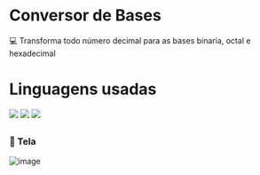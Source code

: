 # Conversor de Bases

💻 Transforma todo número decimal para as bases binaria, octal e hexadecimal

##
# Linguagens usadas
<div>
  <img src="https://img.shields.io/badge/JavaScript-323330?style=for-the-badge&logo=javascript&logoColor=F7DF1E">
  <img src="https://img.shields.io/badge/html5-%23E34F26.svg?style=for-the-badge&logo=html5&logoColor=white">
  <img src="https://img.shields.io/badge/css3-%231572B6.svg?style=for-the-badge&logo=css3&logoColor=white">
</div>

##
### 🎨 Tela

![image](https://user-images.githubusercontent.com/79333823/190043852-26672428-8e5c-4c21-be29-0d2c68677cf6.png)
